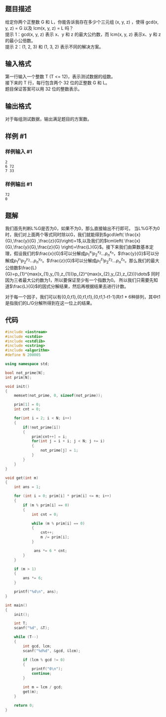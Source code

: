 # 
## 题目描述
给定你两个正整数 G 和 L，你能告诉我存在多少个三元组 (x, y, z) ，使得 gcd(x, y, z) = G 以及 lcm(x, y, z) = L 吗？  
提示 1：gcd(x, y, z) 表示 x、y 和 z 的最大公约数，而 lcm(x, y, z) 表示x、y 和 z 的最小公倍数。  
提示 2：(1, 2, 3) 和 (1, 3, 2) 表示不同的解决方案。

## 输入格式
第一行输入一个整数 T (T <= 12)，表示测试数据的组数。  
接下来的 T 行，每行包含两个 32 位的正整数 G 和 L。  
题目保证答案可以用 32 位的整数表示。


## 输出格式
对于每组测试数据，输出满足题目的方案数。


## 样例 #1

### 样例输入 #1

```
2 
6 72 
7 33 

```

### 样例输出 #1

```
72 
0

```

## 题解
我们首先判断L%G是否为0，如果不为0，那么直接输出不行即可。
当L%G不为0时，我们对上面两个等式同时除以G，我们就能得到$gcd\left( \frac{x}{G},\frac{y}{G} ,\frac{z}{G}\right)=1$,以及我们的$lcm\left( \frac{x}{G},\frac{y}{G},\frac{z}{G} \right)=\frac{L}{G}$。接下来我们由算数基本定理，假设我们的$\frac{x}{G}$可以分解成$p_{1}^{x_{1}}p_{2}^{x_{2}}\dots p_{n}^{x_{n}}$，$\frac{y}{G}$可以分解成$p_{1}^{y_{1}}p_{2}^{y_{2}}\dots p_{n}^{y_{n}}$。$\frac{z}{G}$可以分解成$p_{1}^{z_{1}}p_{2}^{z_{2}}\dots p_{n}^{z_{n}}$。那么我们的最大公倍数$\frac{L}{G}=p_{1}^{max(x_{1},y_{1},z_{1})}p_{2}^{max(x_{2},y_{2},z_{2})}\dots$
同时因为三者最大公约数为1，所以要保证至少有一个指数为0。
所以我们只需要先知道$\frac{L}{G}$的因式分解结果，然后再根据结果去进行计数。

对于每一个因子，我们可以有{0,0,t1},{0,t1,t1},{0,t1,1-t1-1}共t1 * 6种排列，其中t1是指我们的L/G分解所得到在这一位上的结果。



## 代码
```cpp
#include <iostream>
#include <cstdio>
#include <cstdlib>
#include <cstring>
#include <algorithm>
#define N 200005

using namespace std;

bool not_prime[N];
int prim[N];

void init()
{
    memset(not_prime, 0, sizeof(not_prime));

    prim[1] = 0;
    int cnt = 0;

    for(int i = 2; i < N; i++) 
    {  
        if(!not_prime[i]) 
        {   
            prim[cnt++] = i;
            for(int j = i + i; j < N; j += i)
            {  
                not_prime[j] = 1;  
            }  
        }  
    }  
}

void get(int m)
{
    int ans = 1;

    for (int i = 0; prim[i] * prim[i] <= m; i++)
    {
        if (m % prim[i] == 0)
        {
            int cnt = 0;

            while (m % prim[i] == 0)
            {
                cnt++;
                m /= prim[i];
            }

             ans *= 6 * cnt;
        }
    }

    if (m > 1)
    {
        ans *= 6;
    }

    printf("%d\n", ans);
}

int main()
{
    init();

    int T;
    scanf("%d", &T);

    while (T--)
    {
        int gcd, lcm;
        scanf("%d%d", &gcd, &lcm);

        if (lcm % gcd != 0)
        {
            printf("0\n");
            continue;
        }

        int m = lcm / gcd;
        get(m);
    }

    return 0;
}
```